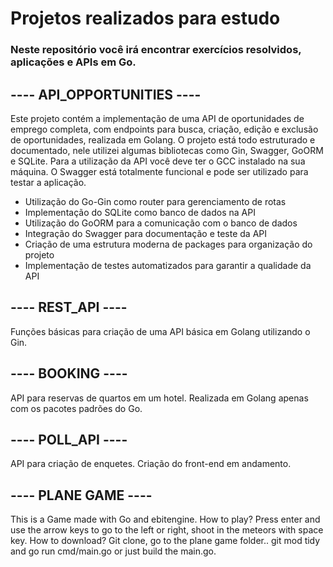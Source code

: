 # Projetos realizados para estudo

### Neste repositório você irá encontrar exercícios resolvidos, aplicações e APIs em Go.

## ---- API_OPPORTUNITIES ----
Este projeto contém a implementação de uma API de oportunidades de emprego completa, com endpoints para busca, criação, edição e exclusão de oportunidades, realizada em Golang. O projeto está todo estruturado e documentado, nele utilizei algumas bibliotecas como Gin, Swagger, GoORM e SQLite.
Para a utilização da API você deve ter o GCC instalado na sua máquina. O Swagger está totalmente funcional e pode ser utilizado para testar a aplicação.

- Utilização do Go-Gin como router para gerenciamento de rotas
- Implementação do SQLite como banco de dados na API
- Utilização do GoORM para a comunicação com o banco de dados
- Integração do Swagger para documentação e teste da API
- Criação de uma estrutura moderna de packages para organização do projeto
- Implementação de testes automatizados para garantir a qualidade da API

## ---- REST_API ----
Funções básicas para criação de uma API básica em Golang utilizando o Gin.

## ---- BOOKING ----
API para reservas de quartos em um hotel. Realizada em Golang apenas com os pacotes padrões do Go.

## ---- POLL_API ----
API para criação de enquetes. Criação do front-end em andamento.

## ---- PLANE GAME ----
This is a Game made with Go and ebitengine.
How to play? Press enter and use the arrow keys to go to the left or right, shoot in the meteors with space key.
How to download? Git clone, go to the plane game folder.. git mod tidy and go run cmd/main.go or just build the main.go.
